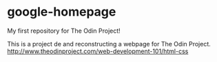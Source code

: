 google-homepage
===============

My first repository for The Odin Project!

This is a project de and reconstructing a webpage for The Odin Project.
http://www.theodinproject.com/web-development-101/html-css